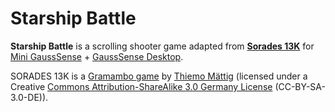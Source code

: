# Starship Battle

**Starship Battle** is a scrolling shooter game adapted from **[Sorades 13K][1]** for [Mini GaussSense][2] + [GaussSense Desktop][3].

SORADES 13K is a [Gramambo game][4]
by [Thiemo M&auml;ttig][5] (licensed under a Creative [Commons Attribution-ShareAlike 3.0 Germany License][6]
(CC-BY-SA-3.0-DE)).

[1]: http://maettig.com/code/canvas/starship-sorades-13k/
[2]: http://store.gausstoys.com/collections/frontpage/products/gausssense-mini
[3]: http://developers.gausstoys.com/apps/desktop
[4]: http://www.gramambo.de/index.php?option=com_content&view=article&id=4&Itemid=5#Spiele
[5]: http://maettig.com/
[6]: http://creativecommons.org/licenses/by-sa/3.0/de/
